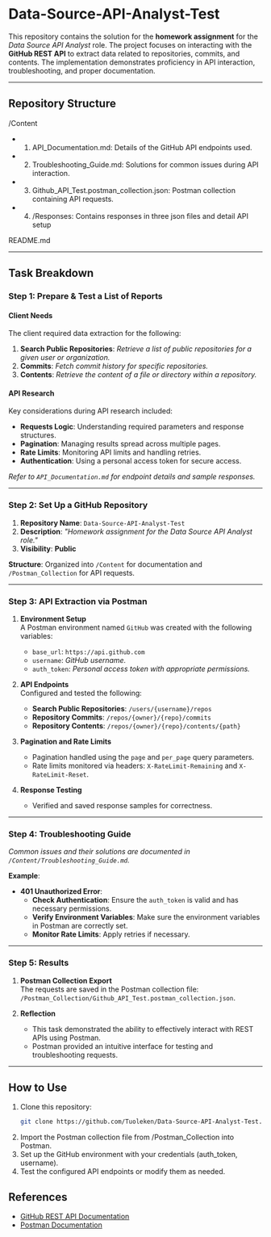 # **Data-Source-API-Analyst-Test**

This repository contains the solution for the **homework assignment** for the _Data Source API Analyst_ role. The project focuses on interacting with the **GitHub REST API** to extract data related to repositories, commits, and contents. The implementation demonstrates proficiency in API interaction, troubleshooting, and proper documentation.

---

## **Repository Structure**
/Content 
- 1) API_Documentation.md: Details of the GitHub API endpoints used. 

- 2) Troubleshooting_Guide.md: Solutions for common issues during API interaction. 

- 3) Github_API_Test.postman_collection.json: Postman collection containing API requests.

- 4) /Responses: Contains responses in three json files and detail API setup

README.md

---

## **Task Breakdown**

### **Step 1: Prepare & Test a List of Reports**

#### **Client Needs**  
The client required data extraction for the following:  
1. **Search Public Repositories**: _Retrieve a list of public repositories for a given user or organization._  
2. **Commits**: _Fetch commit history for specific repositories._  
3. **Contents**: _Retrieve the content of a file or directory within a repository._  

#### **API Research**  
Key considerations during API research included:  
- **Requests Logic**: Understanding required parameters and response structures.  
- **Pagination**: Managing results spread across multiple pages.  
- **Rate Limits**: Monitoring API limits and handling retries.  
- **Authentication**: Using a personal access token for secure access.  

_Refer to `API_Documentation.md` for endpoint details and sample responses._

---

### **Step 2: Set Up a GitHub Repository**

1. **Repository Name**: `Data-Source-API-Analyst-Test`  
2. **Description**: _"Homework assignment for the Data Source API Analyst role."_  
3. **Visibility**: **Public**  

**Structure**: Organized into `/Content` for documentation and `/Postman_Collection` for API requests.  

---

### **Step 3: API Extraction via Postman**

1. **Environment Setup**  
   A Postman environment named `GitHub` was created with the following variables:  
   - `base_url`: `https://api.github.com`  
   - `username`: _GitHub username._  
   - `auth_token`: _Personal access token with appropriate permissions._  

2. **API Endpoints**  
   Configured and tested the following:  
   - **Search Public Repositories**: `/users/{username}/repos`  
   - **Repository Commits**: `/repos/{owner}/{repo}/commits`  
   - **Repository Contents**: `/repos/{owner}/{repo}/contents/{path}`  

3. **Pagination and Rate Limits**  
   - Pagination handled using the `page` and `per_page` query parameters.  
   - Rate limits monitored via headers: `X-RateLimit-Remaining` and `X-RateLimit-Reset`.  

4. **Response Testing**  
   - Verified and saved response samples for correctness.  

---

### **Step 4: Troubleshooting Guide**

_Common issues and their solutions are documented in `/Content/Troubleshooting_Guide.md`._  

**Example**:  
- **401 Unauthorized Error**:  
   - **Check Authentication**: Ensure the `auth_token` is valid and has necessary permissions.  
   - **Verify Environment Variables**: Make sure the environment variables in Postman are correctly set.  
   - **Monitor Rate Limits**: Apply retries if necessary.  

---

### **Step 5: Results**

1. **Postman Collection Export**  
   The requests are saved in the Postman collection file:  
   `/Postman_Collection/Github_API_Test.postman_collection.json`.  

2. **Reflection**  
   - This task demonstrated the ability to effectively interact with REST APIs using Postman.  
   - Postman provided an intuitive interface for testing and troubleshooting requests.  

---

## **How to Use**

1. Clone this repository:  
   ```bash
   git clone https://github.com/Tuoleken/Data-Source-API-Analyst-Test.git
2. Import the Postman collection file from /Postman_Collection into Postman.
3. Set up the GitHub environment with your credentials (auth_token, username).
4. Test the configured API endpoints or modify them as needed.

## **References**

- [GitHub REST API Documentation](https://docs.github.com/rest)  
- [Postman Documentation](https://learning.postman.com/docs/getting-started/introduction/)


